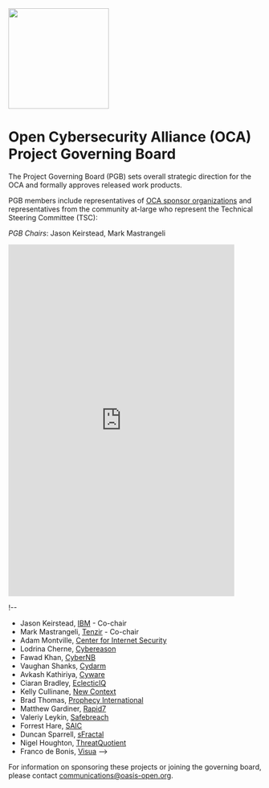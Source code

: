 <img src="/OCA-1.png" width="200">

<h1>Open Cybersecurity Alliance (OCA) Project Governing Board</h1>

<p>The Project Governing Board (PGB) sets overall strategic direction for the OCA and formally approves released work products.</p> 

<p>PGB members include representatives of <a href="https://github.com/opencybersecurityalliance/oasis-open-project/blob/master/SPONSORS.md">OCA sponsor organizations</a> and representatives from the community at-large who represent the Technical Steering Committee (TSC): 

<p><i>PGB Chairs</i>: Jason Keirstead, Mark Mastrangeli</p>

<p><iframe src="https://docs.google.com/spreadsheets/d/e/2PACX-1vT38MUZFWO1ISzQWC6wSulN7IJCmYdSOIxBiofgO4c8mRF0hOuLEO59bW6McK2Lm0DgJkpaPLAf38AI/pubhtml?gid=1580406200&amp;single=true&amp;widget=true&amp;headers=false" style="border-style: none; width: 450px; height: 700px" title="Open Cybersecurity Alliance Project Governing Board members"></iframe>
</p>

!--  
- Jason Keirstead, [IBM](https://www.ibm.com/security/) - Co-chair
- Mark Mastrangeli, [Tenzir](https://tenzir.com) - Co-chair
- Adam Montville, [Center for Internet Security](https://www.cisecurity.org/)
- Lodrina Cherne, [Cybereason](http://www.cybereason.com/)
- Fawad Khan, [CyberNB](https://cybernb.ca/)
- Vaughan Shanks, [Cydarm](https://www.cydarm.com/)
- Avkash Kathiriya, [Cyware](https://cyware.com/)
- Ciaran Bradley, [EclecticIQ](https://www.eclecticiq.com/)
- Kelly Cullinane, [New Context](http://newcontext.com/)
- Brad Thomas, [Prophecy International](https://www.prophecyinternational.com/)
- Matthew Gardiner, [Rapid7](https://www.rapid7.com/)
- Valeriy Leykin, [Safebreach](https://safebreach.com/)
- Forrest Hare, [SAIC](https://www.saic.com/)
- Duncan Sparrell, [sFractal](https://www.sfractal.com/)
- Nigel Houghton, [ThreatQuotient](https://www.threatq.com/)
- Franco de Bonis, [Visua](https://visua.com/)  -->

<p>For information on sponsoring these projects or joining the governing board, please contact <a href="mailto:communications@oasis-open.org">communications@oasis-open.org</a>.</p>
